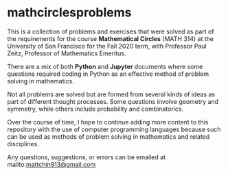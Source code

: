 # mathcirclesproblems

This is a collection of problems and exercises that were solved as part of the requirements for the course <b>Mathematical Circles</b> (MATH 314) at the University of San Francisco for the Fall 2020 term, with Professor Paul Zeitz, Professor of Mathematics Emeritus. 

There are a mix of both <b>Python</b> and <b>Jupyter</b> documents where some questions required coding in Python as an effective method of problem solving in mathematics. 

Not all problems are solved but are formed from several kinds of ideas as part of different thought processes. Some questions involve geometry and symmetry, while others include probability and combinatorics. 

Over the course of time, I hope to continue adding more content to this repository with the use of computer programming languages because such can be used as methods of problem solving in mathematics and related disciplines.


Any questions, suggestions, or errors can be emailed at mailto:mattchin813@gmail.com
